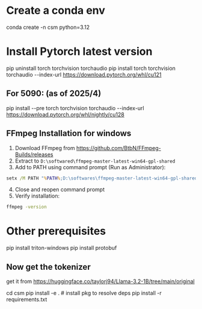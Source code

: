 
# Create a conda env

conda create -n csm python=3.12


# Install Pytorch latest version

pip uninstall torch torchvision torchaudio
pip install torch torchvision torchaudio --index-url https://download.pytorch.org/whl/cu121

## For 5090: (as of 2025/4)

pip install --pre torch torchvision torchaudio --index-url https://download.pytorch.org/whl/nightly/cu128


## FFmpeg Installation for windows
1. Download FFmpeg from https://github.com/BtbN/FFmpeg-Builds/releases
2. Extract to `D:\softwared\ffmpeg-master-latest-win64-gpl-shared`
3. Add to PATH using command prompt (Run as Administrator):

```cmd
setx /M PATH "%PATH%;D:\softwares\ffmpeg-master-latest-win64-gpl-shared\bin"
```

4. Close and reopen command prompt
5. Verify installation:

```cmd
ffmpeg -version
```


# Other prerequisites

pip install triton-windows
pip install protobuf

## Now get the tokenizer

get it from https://huggingface.co/taylorj94/Llama-3.2-1B/tree/main/original

cd csm
pip install -e .  # install pkg to resolve deps
pip install -r requirements.txt
